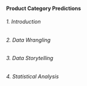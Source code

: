 #### Product Category Predictions

###### 1. Introduction
###### 2. Data Wrangling
###### 3. Data Storytelling
###### 4. Statistical Analysis
